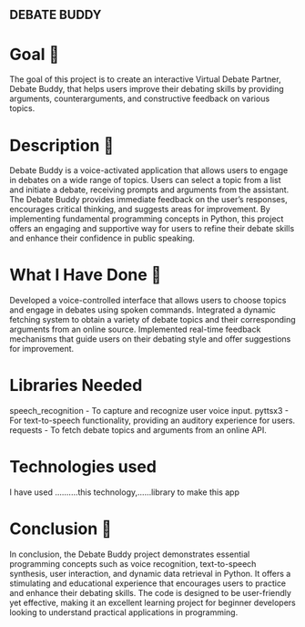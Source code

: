 ## DEBATE BUDDY
# Goal 🎯
The goal of this project is to create an interactive Virtual Debate Partner, Debate Buddy, that helps users improve their debating skills by providing arguments, counterarguments, and constructive feedback on various topics.

# Description 🧾
Debate Buddy is a voice-activated application that allows users to engage in debates on a wide range of topics. Users can select a topic from a list and initiate a debate, receiving prompts and arguments from the assistant. The Debate Buddy provides immediate feedback on the user’s responses, encourages critical thinking, and suggests areas for improvement. By implementing fundamental programming concepts in Python, this project offers an engaging and supportive way for users to refine their debate skills and enhance their confidence in public speaking.

# What I Have Done 🧮

Developed a voice-controlled interface that allows users to choose topics and engage in debates using spoken commands.
Integrated a dynamic fetching system to obtain a variety of debate topics and their corresponding arguments from an online source.
Implemented real-time feedback mechanisms that guide users on their debating style and offer suggestions for improvement.
# Libraries Needed

speech_recognition - To capture and recognize user voice input.
pyttsx3 - For text-to-speech functionality, providing an auditory experience for users.
requests - To fetch debate topics and arguments from an online API.
# Technologies used 
 I have used ..........this technology,......library to make this app
# Conclusion 📢
In conclusion, the Debate Buddy project demonstrates essential programming concepts such as voice recognition, text-to-speech synthesis, user interaction, and dynamic data retrieval in Python. It offers a stimulating and educational experience that encourages users to practice and enhance their debating skills. The code is designed to be user-friendly yet effective, making it an excellent learning project for beginner developers looking to understand practical applications in programming.
